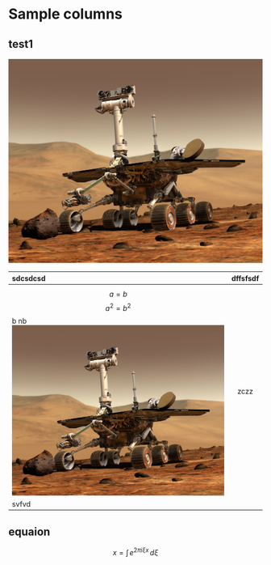 # Sample columns

## test1

![](.gitbook/assets/artificial-intelligence-astronomy-machine-learning-73910-1.jpg)

| sdcsdcsd | dffsfsdf |
| :--- | :---: |
|  $$a = b$$  $$a^2 = b^2$$ b nb ![](.gitbook/assets/artificial-intelligence-astronomy-machine-learning-73910-1.jpg)  | zczz |
| svfvd |  |

## equaion

$$
{x} = \int_
   \,e^{2 \pi i \xi x}
    \,d\xi
$$

